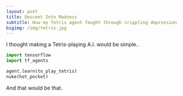 ```yaml
---
layout: post
title: Descent Into Madness
subtitle: How my Tetris agent fought through crippling depression
bigimg: /img/tetris.jpg
---
```


I thought making a Tetris-playing A.I. would be simple..
```python
import tensorflow
import tf_agents

agent.learn(to_play_tetris)
nuke(hot_pocket)
```
And that would be that.
